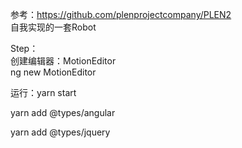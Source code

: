 参考：https://github.com/plenprojectcompany/PLEN2  
自我实现的一套Robot


Step：  
创建编辑器：MotionEditor  
ng new MotionEditor

运行：yarn start

yarn add @types/angular

yarn add @types/jquery

